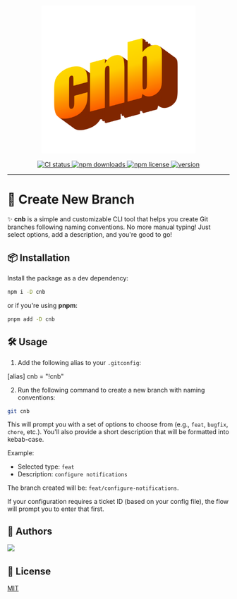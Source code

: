 <p align="center">
    <img src="https://github.com/amir-ben-shimol/cnb/blob/main/assets/brand.png" width="350" />
</p>

<p align="center">
	<a href="https://github.com/amir-ben-shimol/cnb">
    	<img src="https://img.shields.io/github/actions/workflow/status/amir-ben-shimol/cnb/integrate.yaml?label=CI&logo=GitHub" alt="CI status">
  	</a>
	<a href="https://www.npmjs.com/package/cnb">
    	<img src="https://img.shields.io/npm/dm/cnb?logo=NPM" alt="npm downloads">
  	</a>
	<a href="https://github.com/amir-ben-shimol/cnb">
    	<img src="https://img.shields.io/npm/l/cnb" alt="npm license">
  	</a>
	<a href="https://github.com/amir-ben-shimol/cnb">
    	<img src="https://img.shields.io/npm/v/cnb?label=version" alt="version">
  	</a>
</p>

<hr />

# 🚀 Create New Branch

✨ **cnb** is a simple and customizable CLI tool that helps you create Git branches following naming conventions. No more manual typing! Just select options, add a description, and you're good to go!

## 📦 Installation

Install the package as a dev dependency:

```bash
npm i -D cnb
```

or if you're using **pnpm**:

```bash
pnpm add -D cnb
```

## 🛠️ Usage

1. Add the following alias to your `.gitconfig`:

[alias]
cnb = "!cnb"

2. Run the following command to create a new branch with naming conventions:

```bash
git cnb
```

This will prompt you with a set of options to choose from (e.g., `feat`, `bugfix`, `chore`, etc.). You'll also provide a short description that will be formatted into kebab-case.

Example:

-   Selected type: `feat`
-   Description: `configure notifications`

The branch created will be: `feat/configure-notifications`.

If your configuration requires a ticket ID (based on your config file), the flow will prompt you to enter that first.

## 👥 Authors

<a href="https://github.com/amir-ben-shimol">
    <img src="https://avatars.githubusercontent.com/u/105565954?s=400&u=01efa537bf4368251ffa05954d13aa1861073b39&v=4" height="50" />
</a>

## 📄 License

[MIT](https://choosealicense.com/licenses/mit/)

